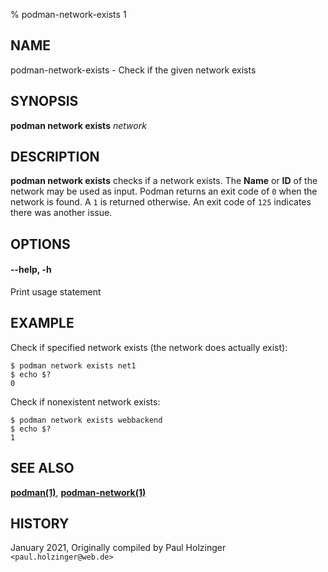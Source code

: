 % podman-network-exists 1

## NAME
podman\-network\-exists - Check if the given network exists

## SYNOPSIS
**podman network exists** *network*

## DESCRIPTION
**podman network exists** checks if a network exists. The **Name** or **ID**
of the network may be used as input.  Podman returns an exit code
of `0` when the network is found.  A `1` is returned otherwise. An exit code of
`125` indicates there was another issue.


## OPTIONS

#### **--help**, **-h**

Print usage statement

## EXAMPLE

Check if specified network exists (the network does actually exist):
```
$ podman network exists net1
$ echo $?
0
```

Check if nonexistent network exists:
```
$ podman network exists webbackend
$ echo $?
1
```

## SEE ALSO
**[podman(1)](podman.1.md)**, **[podman-network(1)](podman-network.1.md)**

## HISTORY
January 2021, Originally compiled by Paul Holzinger `<paul.holzinger@web.de>`
